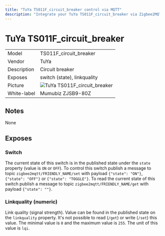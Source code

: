 ```yaml
---
title: "TuYa TS011F_circuit_breaker control via MQTT"
description: "Integrate your TuYa TS011F_circuit_breaker via Zigbee2MQTT with whatever smart home infrastructure you are using without the vendors bridge or gateway."
---
```


<!-- !!!! -->
<!-- ATTENTION: This file is auto-generated through docgen! -->
<!-- You can only edit the "## Notes"-Section. -->
<!-- !!!! -->

# TuYa TS011F_circuit_breaker

|     |     |
|-----|-----|
| Model | TS011F_circuit_breaker  |
| Vendor  | TuYa  |
| Description | Circuit breaker |
| Exposes | switch (state), linkquality |
| Picture | ![TuYa TS011F_circuit_breaker](https://psi-4ward.github.io/zigbee2mqtt-docs/images/devices/TS011F_circuit_breaker.jpg) |
| White-label | Mumubiz ZJSB9-80Z |


## Notes

None



## Exposes

### Switch 
The current state of this switch is in the published state under the `state` property (value is `ON` or `OFF`).
To control this switch publish a message to topic `zigbee2mqtt/FRIENDLY_NAME/set` with payload `{"state": "ON"}`, `{"state": "OFF"}` or `{"state": "TOGGLE"}`.
To read the current state of this switch publish a message to topic `zigbee2mqtt/FRIENDLY_NAME/get` with payload `{"state": ""}`.

### Linkquality (numeric)
Link quality (signal strength).
Value can be found in the published state on the `linkquality` property.
It's not possible to read (`/get`) or write (`/set`) this value.
The minimal value is `0` and the maximum value is `255`.
The unit of this value is `lqi`.

